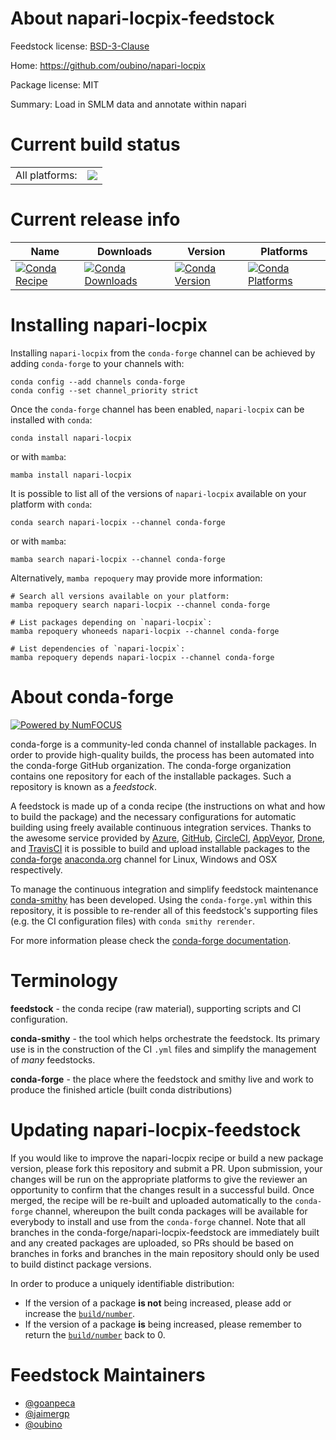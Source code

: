 About napari-locpix-feedstock
=============================

Feedstock license: [BSD-3-Clause](https://github.com/conda-forge/napari-locpix-feedstock/blob/main/LICENSE.txt)

Home: https://github.com/oubino/napari-locpix

Package license: MIT

Summary: Load in SMLM data and annotate within napari

Current build status
====================


<table><tr><td>All platforms:</td>
    <td>
      <a href="https://dev.azure.com/conda-forge/feedstock-builds/_build/latest?definitionId=19021&branchName=main">
        <img src="https://dev.azure.com/conda-forge/feedstock-builds/_apis/build/status/napari-locpix-feedstock?branchName=main">
      </a>
    </td>
  </tr>
</table>

Current release info
====================

| Name | Downloads | Version | Platforms |
| --- | --- | --- | --- |
| [![Conda Recipe](https://img.shields.io/badge/recipe-napari--locpix-green.svg)](https://anaconda.org/conda-forge/napari-locpix) | [![Conda Downloads](https://img.shields.io/conda/dn/conda-forge/napari-locpix.svg)](https://anaconda.org/conda-forge/napari-locpix) | [![Conda Version](https://img.shields.io/conda/vn/conda-forge/napari-locpix.svg)](https://anaconda.org/conda-forge/napari-locpix) | [![Conda Platforms](https://img.shields.io/conda/pn/conda-forge/napari-locpix.svg)](https://anaconda.org/conda-forge/napari-locpix) |

Installing napari-locpix
========================

Installing `napari-locpix` from the `conda-forge` channel can be achieved by adding `conda-forge` to your channels with:

```
conda config --add channels conda-forge
conda config --set channel_priority strict
```

Once the `conda-forge` channel has been enabled, `napari-locpix` can be installed with `conda`:

```
conda install napari-locpix
```

or with `mamba`:

```
mamba install napari-locpix
```

It is possible to list all of the versions of `napari-locpix` available on your platform with `conda`:

```
conda search napari-locpix --channel conda-forge
```

or with `mamba`:

```
mamba search napari-locpix --channel conda-forge
```

Alternatively, `mamba repoquery` may provide more information:

```
# Search all versions available on your platform:
mamba repoquery search napari-locpix --channel conda-forge

# List packages depending on `napari-locpix`:
mamba repoquery whoneeds napari-locpix --channel conda-forge

# List dependencies of `napari-locpix`:
mamba repoquery depends napari-locpix --channel conda-forge
```


About conda-forge
=================

[![Powered by
NumFOCUS](https://img.shields.io/badge/powered%20by-NumFOCUS-orange.svg?style=flat&colorA=E1523D&colorB=007D8A)](https://numfocus.org)

conda-forge is a community-led conda channel of installable packages.
In order to provide high-quality builds, the process has been automated into the
conda-forge GitHub organization. The conda-forge organization contains one repository
for each of the installable packages. Such a repository is known as a *feedstock*.

A feedstock is made up of a conda recipe (the instructions on what and how to build
the package) and the necessary configurations for automatic building using freely
available continuous integration services. Thanks to the awesome service provided by
[Azure](https://azure.microsoft.com/en-us/services/devops/), [GitHub](https://github.com/),
[CircleCI](https://circleci.com/), [AppVeyor](https://www.appveyor.com/),
[Drone](https://cloud.drone.io/welcome), and [TravisCI](https://travis-ci.com/)
it is possible to build and upload installable packages to the
[conda-forge](https://anaconda.org/conda-forge) [anaconda.org](https://anaconda.org/)
channel for Linux, Windows and OSX respectively.

To manage the continuous integration and simplify feedstock maintenance
[conda-smithy](https://github.com/conda-forge/conda-smithy) has been developed.
Using the ``conda-forge.yml`` within this repository, it is possible to re-render all of
this feedstock's supporting files (e.g. the CI configuration files) with ``conda smithy rerender``.

For more information please check the [conda-forge documentation](https://conda-forge.org/docs/).

Terminology
===========

**feedstock** - the conda recipe (raw material), supporting scripts and CI configuration.

**conda-smithy** - the tool which helps orchestrate the feedstock.
                   Its primary use is in the construction of the CI ``.yml`` files
                   and simplify the management of *many* feedstocks.

**conda-forge** - the place where the feedstock and smithy live and work to
                  produce the finished article (built conda distributions)


Updating napari-locpix-feedstock
================================

If you would like to improve the napari-locpix recipe or build a new
package version, please fork this repository and submit a PR. Upon submission,
your changes will be run on the appropriate platforms to give the reviewer an
opportunity to confirm that the changes result in a successful build. Once
merged, the recipe will be re-built and uploaded automatically to the
`conda-forge` channel, whereupon the built conda packages will be available for
everybody to install and use from the `conda-forge` channel.
Note that all branches in the conda-forge/napari-locpix-feedstock are
immediately built and any created packages are uploaded, so PRs should be based
on branches in forks and branches in the main repository should only be used to
build distinct package versions.

In order to produce a uniquely identifiable distribution:
 * If the version of a package **is not** being increased, please add or increase
   the [``build/number``](https://docs.conda.io/projects/conda-build/en/latest/resources/define-metadata.html#build-number-and-string).
 * If the version of a package **is** being increased, please remember to return
   the [``build/number``](https://docs.conda.io/projects/conda-build/en/latest/resources/define-metadata.html#build-number-and-string)
   back to 0.

Feedstock Maintainers
=====================

* [@goanpeca](https://github.com/goanpeca/)
* [@jaimergp](https://github.com/jaimergp/)
* [@oubino](https://github.com/oubino/)

